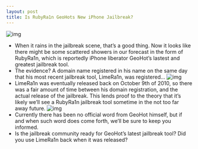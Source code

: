 ```yaml
---
layout: post
title: Is RubyRa1n GeoHots New iPhone Jailbreak?
---
```

![img](http://media.idownloadblog.com/wp-content/uploads/2010/12/RubyRa1n.jpg)
* When it rains in the jailbreak scene, that’s a good thing. Now it looks like there might be some scattered showers in our forecast in the form of RubyRa1n, which is reportedly iPhone liberator GeoHot’s lastest and greatest jailbreak tool.
* The evidence? A domain name registered in his name on the same day that his most recent jailbreak tool, LimeRa1n, was registered…
![img](http://media.idownloadblog.com/wp-content/uploads/2010/12/rubyra1n-domain-registration.png)
* LimeRa1n was eventually released back on October 9th of 2010, so there was a fair amount of time between his domain registration, and the actual release of the jailbreak. This lends proof to the theory that it’s likely we’ll see a RubyRa1n jailbreak tool sometime in the not too far away future.
![img](http://media.idownloadblog.com/wp-content/uploads/2010/12/limera1n-domain-registration.png)
* Currently there has been no official word from GeoHot himself, but if and when such word does come forth, we’ll be sure to keep you informed.
* Is the jailbreak community ready for GeoHot’s latest jailbreak tool? Did you use LimeRa1n back when it was released?

